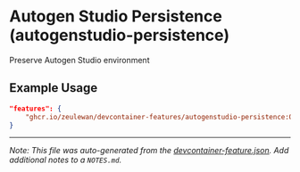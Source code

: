 
# Autogen Studio Persistence (autogenstudio-persistence)

Preserve Autogen Studio environment

## Example Usage

```json
"features": {
    "ghcr.io/zeulewan/devcontainer-features/autogenstudio-persistence:0": {}
}
```





---

_Note: This file was auto-generated from the [devcontainer-feature.json](https://github.com/zeulewan/devcontainer-features/blob/main/src/autogenstudio-persistence/devcontainer-feature.json).  Add additional notes to a `NOTES.md`._
